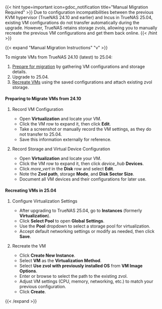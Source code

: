 &NewLine;

{{< hint type=important icon=gdoc_notification title="Manual Migration Required" >}}
Due to configuration incompatibilities between the previous KVM hypervisor (TrueNAS 24.10 and earlier) and Incus in TrueNAS 25.04, existing VM configurations do not transfer automatically during the upgrade.
However, TrueNAS retains storage zvols, allowing you to manually recreate the previous VM configurations and get them back online.
{{< /hint >}}

{{< expand "Manual Migration Instructions" "v" >}}

To migrate VMs from TrueNAS 24.10 (latest) to 25.04:

1. [Prepare for migration](#preparing-to-migrate-vms-from-2410) by gathering VM configurations and storage details.
2. Upgrade to 25.04.
3. [Recreate VMs](#recreating-vms-in-2504) using the saved configurations and attach existing zvol storage.

#### Preparing to Migrate VMs from 24.10

1. Record VM Configuration
   - Open **Virtualization** and locate your VM.
   - Click the VM row to expand it, then click <span class="iconify" data-icon="mdi:pencil"></span> **Edit**.
   - Take a screenshot or manually record the VM settings, as they do not transfer to 25.04.
   - Save this information externally for reference.

2. Record Storage and Virtual Device Configuration
   - Open **Virtualization** and locate your VM.
   - Click the VM row to expand it, then click <i class="material-icons" aria-hidden="true" title="Devices">device_hub</i> **Devices**.
   - Click <i class="material-icons" aria-hidden="true" title="System Update">more_vert</i> in the **Disk** row and select **Edit**.
   - Note the **Zvol path**, storage **Mode**, and **Disk Sector Size**.
   - Document all VM devices and their configurations for later use.

#### Recreating VMs in 25.04

1. Configure Virtualization Settings
   - After upgrading to TrueNAS 25.04, go to **Instances** (formerly **Virtualization**).
   - Click **Select Pool** to open **Global Settings**.
   - Use the **Pool** dropdown to select a storage pool for virtualization.
   - Accept default networking settings or modify as needed, then click **Save**.

2. Recreate the VM
   - Click **Create New Instance**.
   - Select **VM** as the **Virtualization Method**.
   - Select **Use zvol with previously installed OS** from **VM Image Options**.
   - Enter or browse to select the path to the existing zvol.
   - Adjust VM settings (CPU, memory, networking, etc.) to match your previous configuration.
   - Click **Create**.

{{< /expand >}}
